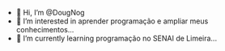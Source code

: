 - 👋 Hi, I’m @DougNog
- 👀 I’m interested in aprender programação e ampliar meus conhecimentos...
- 🌱 I’m currently learning programação no SENAI de Limeira...
<!---
DougNog/DougNog is a ✨ special ✨ repository because its `README.md` (this file) appears on your GitHub profile.
You can click the Preview link to take a look at your changes.
--->

